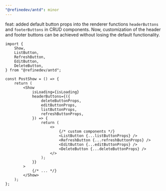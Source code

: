 ```yaml
---
"@refinedev/antd": minor
---
```


feat: added default button props into the renderer functions `headerButtons` and `footerButtons` in CRUD components.
Now, customization of the header and footer buttons can be achieved without losing the default functionality.

```tsx
import {
    Show,
    ListButton,
    RefreshButton,
    EditButton,
    DeleteButton,
} from "@refinedev/antd";

const PostShow = () => {
    return (
        <Show
            isLoading={isLoading}
            headerButtons={({
                deleteButtonProps,
                editButtonProps,
                listButtonProps,
                refreshButtonProps,
            }) => {
                return (
                    <>
                        {/* custom components */}
                        <ListButton {...listButtonProps} />
                        <RefreshButton {...refreshButtonProps} />
                        <EditButton {...editButtonProps} />
                        <DeleteButton {...deleteButtonProps} />
                    </>
                );
            }}
        >
            {/* ... */}
        </Show>
    );
};
```
